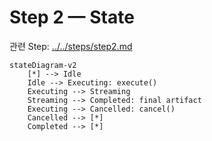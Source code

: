 # Step 2 — State

관련 Step: [../../steps/step2.md](../../steps/step2.md)

```mermaid
stateDiagram-v2
    [*] --> Idle
    Idle --> Executing: execute()
    Executing --> Streaming
    Streaming --> Completed: final artifact
    Executing --> Cancelled: cancel()
    Cancelled --> [*]
    Completed --> [*]
```
